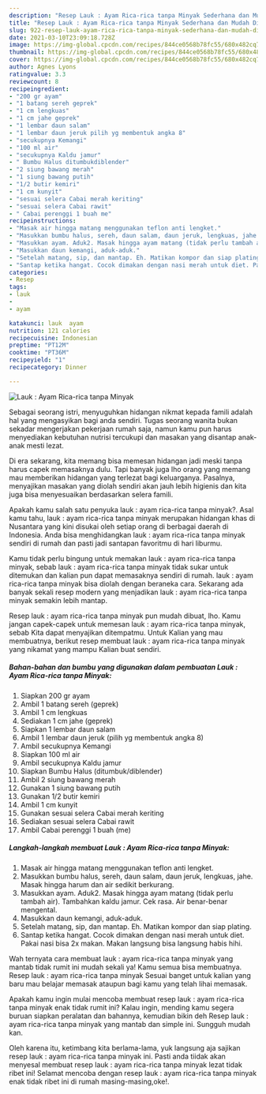 ```yaml
---
description: "Resep Lauk : Ayam Rica-rica tanpa Minyak Sederhana dan Mudah Dibuat"
title: "Resep Lauk : Ayam Rica-rica tanpa Minyak Sederhana dan Mudah Dibuat"
slug: 922-resep-lauk-ayam-rica-rica-tanpa-minyak-sederhana-dan-mudah-dibuat
date: 2021-03-10T23:09:18.728Z
image: https://img-global.cpcdn.com/recipes/844ce0568b78fc55/680x482cq70/lauk-ayam-rica-rica-tanpa-minyak-foto-resep-utama.jpg
thumbnail: https://img-global.cpcdn.com/recipes/844ce0568b78fc55/680x482cq70/lauk-ayam-rica-rica-tanpa-minyak-foto-resep-utama.jpg
cover: https://img-global.cpcdn.com/recipes/844ce0568b78fc55/680x482cq70/lauk-ayam-rica-rica-tanpa-minyak-foto-resep-utama.jpg
author: Agnes Lyons
ratingvalue: 3.3
reviewcount: 8
recipeingredient:
- "200 gr ayam"
- "1 batang sereh geprek"
- "1 cm lengkuas"
- "1 cm jahe geprek"
- "1 lembar daun salam"
- "1 lembar daun jeruk pilih yg membentuk angka 8"
- "secukupnya Kemangi"
- "100 ml air"
- "secukupnya Kaldu jamur"
- " Bumbu Halus ditumbukdiblender"
- "2 siung bawang merah"
- "1 siung bawang putih"
- "1/2 butir kemiri"
- "1 cm kunyit"
- "sesuai selera Cabai merah keriting"
- "sesuai selera Cabai rawit"
- " Cabai perenggi 1 buah me"
recipeinstructions:
- "Masak air hingga matang menggunakan teflon anti lengket."
- "Masukkan bumbu halus, sereh, daun salam, daun jeruk, lengkuas, jahe. Masak hingga harum dan air sedikit berkurang."
- "Masukkan ayam. Aduk2. Masak hingga ayam matang (tidak perlu tambah air). Tambahkan kaldu jamur. Cek rasa. Air benar-benar mengental."
- "Masukkan daun kemangi, aduk-aduk."
- "Setelah matang, sip, dan mantap. Eh. Matikan kompor dan siap plating."
- "Santap ketika hangat. Cocok dimakan dengan nasi merah untuk diet. Pakai nasi bisa 2x makan. Makan langsung bisa langsung habis hihi."
categories:
- Resep
tags:
- lauk
- 
- ayam

katakunci: lauk  ayam 
nutrition: 121 calories
recipecuisine: Indonesian
preptime: "PT12M"
cooktime: "PT36M"
recipeyield: "1"
recipecategory: Dinner

---
```



![Lauk : Ayam Rica-rica tanpa Minyak](https://img-global.cpcdn.com/recipes/844ce0568b78fc55/680x482cq70/lauk-ayam-rica-rica-tanpa-minyak-foto-resep-utama.jpg)

Sebagai seorang istri, menyuguhkan hidangan nikmat kepada famili adalah hal yang mengasyikan bagi anda sendiri. Tugas seorang  wanita bukan sekadar mengerjakan pekerjaan rumah saja, namun kamu pun harus menyediakan kebutuhan nutrisi tercukupi dan masakan yang disantap anak-anak mesti lezat.

Di era  sekarang, kita memang bisa memesan hidangan jadi meski tanpa harus capek memasaknya dulu. Tapi banyak juga lho orang yang memang mau memberikan hidangan yang terlezat bagi keluarganya. Pasalnya, menyajikan masakan yang diolah sendiri akan jauh lebih higienis dan kita juga bisa menyesuaikan berdasarkan selera famili. 



Apakah kamu salah satu penyuka lauk : ayam rica-rica tanpa minyak?. Asal kamu tahu, lauk : ayam rica-rica tanpa minyak merupakan hidangan khas di Nusantara yang kini disukai oleh setiap orang di berbagai daerah di Indonesia. Anda bisa menghidangkan lauk : ayam rica-rica tanpa minyak sendiri di rumah dan pasti jadi santapan favoritmu di hari liburmu.

Kamu tidak perlu bingung untuk memakan lauk : ayam rica-rica tanpa minyak, sebab lauk : ayam rica-rica tanpa minyak tidak sukar untuk ditemukan dan kalian pun dapat memasaknya sendiri di rumah. lauk : ayam rica-rica tanpa minyak bisa diolah dengan beraneka cara. Sekarang ada banyak sekali resep modern yang menjadikan lauk : ayam rica-rica tanpa minyak semakin lebih mantap.

Resep lauk : ayam rica-rica tanpa minyak pun mudah dibuat, lho. Kamu jangan capek-capek untuk memesan lauk : ayam rica-rica tanpa minyak, sebab Kita dapat menyajikan ditempatmu. Untuk Kalian yang mau membuatnya, berikut resep membuat lauk : ayam rica-rica tanpa minyak yang nikamat yang mampu Kalian buat sendiri.

<!--inarticleads1-->

##### Bahan-bahan dan bumbu yang digunakan dalam pembuatan Lauk : Ayam Rica-rica tanpa Minyak:

1. Siapkan 200 gr ayam
1. Ambil 1 batang sereh (geprek)
1. Ambil 1 cm lengkuas
1. Sediakan 1 cm jahe (geprek)
1. Siapkan 1 lembar daun salam
1. Ambil 1 lembar daun jeruk (pilih yg membentuk angka 8)
1. Ambil secukupnya Kemangi
1. Siapkan 100 ml air
1. Ambil secukupnya Kaldu jamur
1. Siapkan  Bumbu Halus (ditumbuk/diblender)
1. Ambil 2 siung bawang merah
1. Gunakan 1 siung bawang putih
1. Gunakan 1/2 butir kemiri
1. Ambil 1 cm kunyit
1. Gunakan sesuai selera Cabai merah keriting
1. Sediakan sesuai selera Cabai rawit
1. Ambil  Cabai perenggi 1 buah (me)




<!--inarticleads2-->

##### Langkah-langkah membuat Lauk : Ayam Rica-rica tanpa Minyak:

1. Masak air hingga matang menggunakan teflon anti lengket.
1. Masukkan bumbu halus, sereh, daun salam, daun jeruk, lengkuas, jahe. Masak hingga harum dan air sedikit berkurang.
1. Masukkan ayam. Aduk2. Masak hingga ayam matang (tidak perlu tambah air). Tambahkan kaldu jamur. Cek rasa. Air benar-benar mengental.
1. Masukkan daun kemangi, aduk-aduk.
1. Setelah matang, sip, dan mantap. Eh. Matikan kompor dan siap plating.
1. Santap ketika hangat. Cocok dimakan dengan nasi merah untuk diet. Pakai nasi bisa 2x makan. Makan langsung bisa langsung habis hihi.




Wah ternyata cara membuat lauk : ayam rica-rica tanpa minyak yang mantab tidak rumit ini mudah sekali ya! Kamu semua bisa membuatnya. Resep lauk : ayam rica-rica tanpa minyak Sesuai banget untuk kalian yang baru mau belajar memasak ataupun bagi kamu yang telah lihai memasak.

Apakah kamu ingin mulai mencoba membuat resep lauk : ayam rica-rica tanpa minyak enak tidak rumit ini? Kalau ingin, mending kamu segera buruan siapkan peralatan dan bahannya, kemudian bikin deh Resep lauk : ayam rica-rica tanpa minyak yang mantab dan simple ini. Sungguh mudah kan. 

Oleh karena itu, ketimbang kita berlama-lama, yuk langsung aja sajikan resep lauk : ayam rica-rica tanpa minyak ini. Pasti anda tiidak akan menyesal membuat resep lauk : ayam rica-rica tanpa minyak lezat tidak ribet ini! Selamat mencoba dengan resep lauk : ayam rica-rica tanpa minyak enak tidak ribet ini di rumah masing-masing,oke!.

